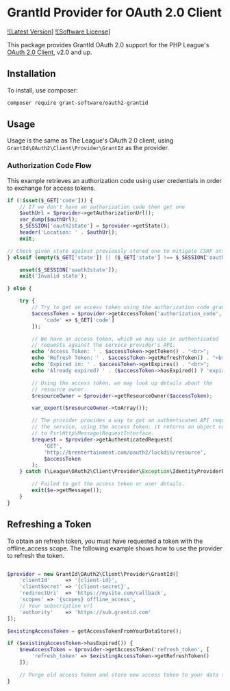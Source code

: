 # GrantId Provider for OAuth 2.0 Client

[![Latest Version]](https://packagist.org/packages/grant-software/oauth2-grantid)
[![Software License]](https://github.com/grant-software/oauth2-grantid/blob/master/LICENSE)

This package provides GrantId OAuth 2.0 support for the PHP League's [OAuth 2.0 Client](https://github.com/thephpleague/oauth2-client), v2.0 and up.

## Installation

To install, use composer:

```bash
composer require grant-software/oauth2-grantid
```

## Usage

Usage is the same as The League's OAuth 2.0 client, using `GrantId\OAuth2\Client\Provider\GrantId` as the provider.

### Authorization Code Flow

This example retrieves an authorization code using user credentials in order to exchange for access tokens.

```php
if (!isset($_GET['code'])) {
    // If we don't have an authorization code then get one
    $authUrl = $provider->getAuthorizationUrl();
    var_dump($authUrl);
    $_SESSION['oauth2state'] = $provider->getState();
    header('Location: ' . $authUrl);
    exit;

// Check given state against previously stored one to mitigate CSRF attack
} elseif (empty($_GET['state']) || ($_GET['state'] !== $_SESSION['oauth2state'])) {

    unset($_SESSION['oauth2state']);
    exit('Invalid state');

} else {

    try {
        // Try to get an access token using the authorization code grant.
        $accessToken = $provider->getAccessToken('authorization_code', [
            'code' => $_GET['code']
        ]);

        // We have an access token, which we may use in authenticated
        // requests against the service provider's API.
        echo 'Access Token: ' . $accessToken->getToken() . "<br>";
        echo 'Refresh Token: ' . $accessToken->getRefreshToken() . "<br>";
        echo 'Expired in: ' . $accessToken->getExpires() . "<br>";
        echo 'Already expired? ' . ($accessToken->hasExpired() ? 'expired' : 'not expired') . "<br>";

        // Using the access token, we may look up details about the
        // resource owner.
        $resourceOwner = $provider->getResourceOwner($accessToken);

        var_export($resourceOwner->toArray());

        // The provider provides a way to get an authenticated API request for
        // the service, using the access token; it returns an object conforming
        // to Psr\Http\Message\RequestInterface.
        $request = $provider->getAuthenticatedRequest(
            'GET',
            'http://brentertainment.com/oauth2/lockdin/resource',
            $accessToken
        );
    } catch (\League\OAuth2\Client\Provider\Exception\IdentityProviderException $e) {

        // Failed to get the access token or user details.
        exit($e->getMessage());
    }
}
```

## Refreshing a Token

To obtain an refresh token, you must have requested a token with the offline_access scope. The following example shows 
how to use the provider to refresh the token.

```php

$provider = new GrantId\OAuth2\Client\Provider\GrantId([
    'clientId'     => '{client-id}',
    'clientSecret' => '{client-secret}',
    'redirectUri'  => 'https://mysite.com/callback',
    'scopes' => '{scopes} offline_access',
    // Your subscription url 
    'authority'    => 'https://sub.grantid.com'
]);

$existingAccessToken = getAccessTokenFromYourDataStore();

if ($existingAccessToken->hasExpired()) {
    $newAccessToken = $provider->getAccessToken('refresh_token', [
        'refresh_token' => $existingAccessToken->getRefreshToken()
    ]);

    // Purge old access token and store new access token to your data store.
}

```